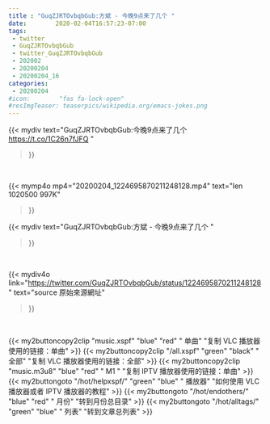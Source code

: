 ```yaml
---
title : "GuqZJRTOvbqbGub:方斌 - 今晚9点来了几个 "
date:        2020-02-04T16:57:23-07:00
tags:
 - twitter
 - GuqZJRTOvbqbGub
 - twitter_GuqZJRTOvbqbGub
 - 202002
 - 20200204
 - 20200204_16
categories:
 - 20200204
#icon:        "fas fa-lock-open"
#resImgTeaser: teaserpics/wikipedia.org/emacs-jokes.png
---
```


{{< mydiv text="GuqZJRTOvbqbGub:今晚9点来了几个 https://t.co/1C26n7fJFQ "
>}}
<br>


{{< mymp4o mp4="20200204_1224695870211248128.mp4"
text="len 1020500    997K"
>}}


{{< mydiv text="GuqZJRTOvbqbGub:方斌 - 今晚9点来了几个 "
>}}
<br>

{{< mydiv4o link="https://twitter.com/GuqZJRTOvbqbGub/status/1224695870211248128"
text="source 原始來源網址"
>}}


<br>





{{< my2buttoncopy2clip "music.xspf"        "blue"   "red"    " 单曲"  "复制 VLC 播放器使用的链接：单曲" >}} {{< my2buttoncopy2clip "/all.xspf"         "green"  "black"  " 全部"  "复制 VLC 播放器使用的链接：全部" >}} {{< my2buttoncopy2clip "music.m3u8"        "blue"   "red"    " M1 "    "复制 IPTV 播放器使用的链接：单曲" >}} {{< my2buttongoto      "/hot/helpxspf/"    "green"  "blue"   " 播放器" "如何使用 VLC 播放器或者 IPTV 播放器的教程" >}} {{< my2buttongoto      "/hot/endothers/"   "blue"   "red"    " 月份"   "转到月份总目录" >}} {{< my2buttongoto      "/hot/alltags/"     "green"  "blue"   " 列表"   "转到文章总列表" >}} 

